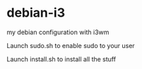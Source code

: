 # debian-i3
my debian configuration with i3wm


Launch sudo.sh to enable sudo to your user

Launch install.sh to install all the stuff
